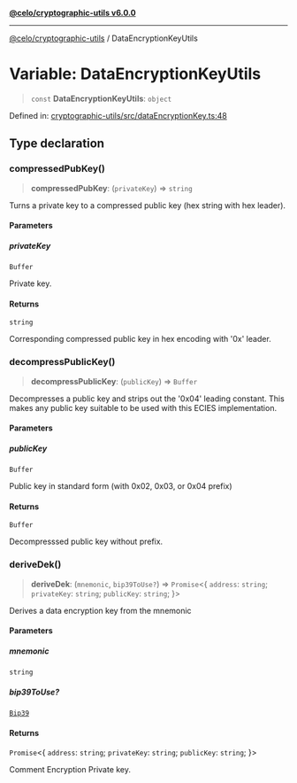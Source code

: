 [**@celo/cryptographic-utils v6.0.0**](../README.md)

***

[@celo/cryptographic-utils](../globals.md) / DataEncryptionKeyUtils

# Variable: DataEncryptionKeyUtils

> `const` **DataEncryptionKeyUtils**: `object`

Defined in: [cryptographic-utils/src/dataEncryptionKey.ts:48](https://github.com/celo-org/developer-tooling/blob/master/packages/sdk/cryptographic-utils/src/dataEncryptionKey.ts#L48)

## Type declaration

### compressedPubKey()

> **compressedPubKey**: (`privateKey`) => `string`

Turns a private key to a compressed public key (hex string with hex leader).

#### Parameters

##### privateKey

`Buffer`

Private key.

#### Returns

`string`

Corresponding compressed public key in hex encoding with '0x' leader.

### decompressPublicKey()

> **decompressPublicKey**: (`publicKey`) => `Buffer`

Decompresses a public key and strips out the '0x04' leading constant. This makes
any public key suitable to be used with this ECIES implementation.

#### Parameters

##### publicKey

`Buffer`

Public key in standard form (with 0x02, 0x03, or 0x04 prefix)

#### Returns

`Buffer`

Decompresssed public key without prefix.

### deriveDek()

> **deriveDek**: (`mnemonic`, `bip39ToUse?`) => `Promise`\<\{ `address`: `string`; `privateKey`: `string`; `publicKey`: `string`; \}\>

Derives a data encryption key from the mnemonic

#### Parameters

##### mnemonic

`string`

##### bip39ToUse?

[`Bip39`](../interfaces/Bip39.md)

#### Returns

`Promise`\<\{ `address`: `string`; `privateKey`: `string`; `publicKey`: `string`; \}\>

Comment Encryption Private key.
